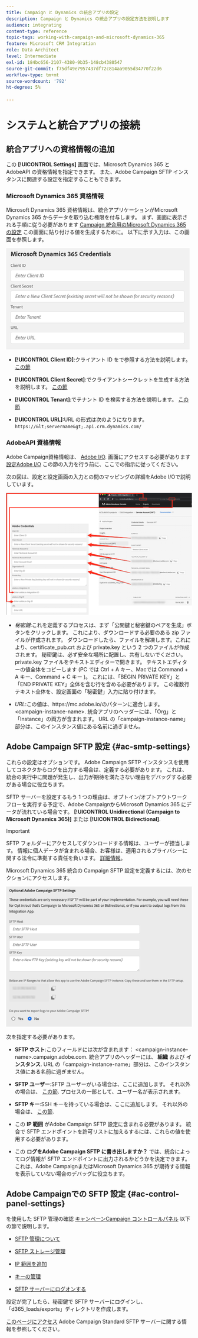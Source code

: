 ```yaml
---
title: Campaign と Dynamics の統合アプリの設定
description: Campaign と Dynamics の統合アプリの設定方法を説明します
audience: integrating
content-type: reference
topic-tags: working-with-campaign-and-microsoft-dynamics-365
feature: Microsoft CRM Integration
role: Data Architect
level: Intermediate
exl-id: 184bc656-2107-4380-9b35-148cb4380547
source-git-commit: f75df49e7957437df72c814aa9055d34770f22d6
workflow-type: tm+mt
source-wordcount: '792'
ht-degree: 5%

---
```


# システムと統合アプリの接続

## 統合アプリへの資格情報の追加

この **[!UICONTROL Settings]** 画面では、Microsoft Dynamics 365 とAdobeAPI の資格情報を指定できます。 また、Adobe Campaign SFTP インスタンスに関連する設定を指定することもできます。

### Microsoft Dynamics 365 資格情報

Microsoft Dynamics 365 資格情報は、統合アプリケーションがMicrosoft Dynamics 365 からデータを取り込む権限を付与します。  まず、画面に表示される手順に従う必要があります [Campaign 統合用のMicrosoft Dynamics 365 の設定](../../integrating/using/d365-acs-configure-d365.md) この画面に貼り付ける値を生成するために。 以下に示す入力は、この画面を参照します。

![](assets/do-not-localize/d365-to-acs-ui-page-workflows-settings-d365.png)

* **[!UICONTROL Client ID]**:クライアント ID をで参照する方法を説明します。 [この節](../../integrating/using/d365-acs-configure-d365.md#register-a-new-app)

* **[!UICONTROL Client Secret]**:でクライアントシークレットを生成する方法を説明します。 [この節](../../integrating/using/d365-acs-configure-d365.md#generate-a-client-secret)

* **[!UICONTROL Tenant]**:でテナント ID を検索する方法を説明します。 [この節](../../integrating/using/d365-acs-configure-d365.md#get-the-tenant-id)

* **[!UICONTROL URL]**:URL の形式は次のようになります。 `https://&lt;servername&gt;.api.crm.dynamics.com/`

### AdobeAPI 資格情報

Adobe Campaign資格情報は、 [Adobe I/O](https://www.adobe.io/). 画面にアクセスする必要があります [設定Adobe I/O](../../integrating/using/d365-acs-configure-adobe-io.md) この節の入力を行う前に、ここでの指示に従ってください。

次の図は、設定と設定画面の入力との間のマッピングの詳細をAdobe I/Oで説明しています。

![](assets/do-not-localize/d365-to-acs-ui-page-workflows-settings-adobeio.png)

* *秘密鍵*:これを定義するプロセスは、まず「公開鍵と秘密鍵のペアを生成」ボタンをクリックします。 これにより、ダウンロードする必要のある zip ファイルが作成されます。 ダウンロードしたら、ファイルを解凍します。これにより、certificate_pub.crt および private.key という 2 つのファイルが作成されます。 秘密鍵は、必ず安全な場所に配置し、共有しないでください。 private.key ファイルをテキストエディターで開きます。 テキストエディターの値全体をコピーします (PC では Ctrl + A キー、Macでは Command + A キー、Command + C キー )。 これには、「BEGIN PRIVATE KEY」と「END PRIVATE KEY」全体を含む行を含める必要があります。 この複数行テキスト全体を、設定画面の「秘密鍵」入力に貼り付けます。

* *URL*:この値は、https\://mc.adobe.io/のパターンに適合します。&lt;campaign-instance-name>. 統合アプリのヘッダーには、「Org」と「Instance」の両方が含まれます。 URL の「campaign-instance-name」部分は、このインスタンス値にある名前に過ぎません。

## Adobe Campaign SFTP 設定 {#ac-smtp-settings}

これらの設定はオプションです。 Adobe Campaign SFTP インスタンスを使用してコネクタからログを出力する場合は、定義する必要があります。 これは、統合の実行中に問題が発生し、出力が期待を満たさない理由をデバッグする必要がある場合に役立ちます。

SFTP サーバーを設定するもう 1 つの理由は、オプトイン/オプトアウトワークフローを実行する予定で、Adobe CampaignからMicrosoft Dynamics 365 にデータが流れている場合です。 **[!UICONTROL Unidirectional (Campaign to Microsoft Dynamics 365)]** または **[!UICONTROL Bidirectional]**.

>[!IMPORTANT]
>
>SFTP フォルダーにアクセスしてダウンロードする情報は、ユーザーが担当します。 情報に個人データが含まれる場合、お客様は、適用されるプライバシーに関する法令に準拠する責任を負います。 [詳細情報](../../integrating/using/d365-acs-notices-and-recommendations.md#acs-msdyn-manage-privacy)。

Microsoft Dynamics 365 統合の Campaign SFTP 設定を定義するには、次のセクションにアクセスします。

![](assets/do-not-localize/d365-to-acs-ui-page-workflows-settings-sftp.png)

次を指定する必要があります。

* **SFTP ホスト**:このフィールドには次が含まれます： &lt;campaign-instance-name>.campaign.adobe.com. 統合アプリのヘッダーには、 **組織** および **インスタンス**. URL の「campaign-instance-name」部分は、このインスタンス値にある名前に過ぎません。

* **SFTP ユーザー**:SFTP ユーザーがいる場合は、ここに追加します。 それ以外の場合は、 [この節](#ac-control-panel-settings). プロセスの一部として、ユーザー名が表示されます。

* **SFTP キー**:SSH キーを持っている場合は、ここに追加します。 それ以外の場合は、 [この節](#ac-control-panel-settings).

* この **IP 範囲** がAdobe Campaign SFTP 設定に含まれる必要があります。 統合で SFTP エンドポイントを許可リストに加えるするには、これらの値を使用する必要があります。

* この **ログをAdobe Campaign SFTP に書き出しますか？** では、統合によってログ情報が SFTP エンドポイントに出力されるかどうかを決定できます。 これは、Adobe CampaignまたはMicrosoft Dynamics 365 が期待する情報を表示していない場合のデバッグに役立ちます。

## Adobe Campaignでの SFTP 設定 {#ac-control-panel-settings}

を使用した SFTP 管理の確認 [キャンペーンCampaign コントロールパネル](https://experienceleague.adobe.com/docs/control-panel/using/control-panel-home.html?lang=ja) 以下の節で説明します。

* [SFTP 管理について](https://experienceleague.adobe.com/docs/control-panel/using/sftp-management/about-sftp-management.html?lang=ja#sftp-management)

* [SFTP ストレージ管理](https://experienceleague.adobe.com/docs/control-panel/using/sftp-management/key-management.html?lang=en#installing-ssh-key)

* [IP 範囲を追加](https://experienceleague.adobe.com/docs/control-panel/using/sftp-management/ip-range-allow-listing.html?lang=en#sftp-management)

* [キーの管理](https://experienceleague.adobe.com/docs/control-panel/using/sftp-management/key-management.html?lang=en#sftp-management)

* [SFTP サーバーにログオンする](https://experienceleague.adobe.com/docs/control-panel/using/sftp-management/logging-into-sftp-server.html?lang=en#sftp-management)

設定が完了したら、秘密鍵で SFTP サーバーにログインし、「d365_loads/exports」ディレクトリを作成します。

[このページにアクセス](https://experienceleague.adobe.com/docs/campaign-standard-learn/control-panel/sftp-management/monitoring-server-capacity.html?lang=ja#sftp-management) Adobe Campaign Standard SFTP サーバーに関する情報を参照してください。
